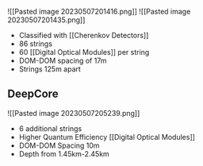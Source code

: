 ![[Pasted image 20230507201416.png]]
![[Pasted image 20230507201435.png]]
 - Classified with [[Cherenkov Detectors]]
 - 86 strings
 - 60 [[Digital Optical Modules]] per string
 - DOM-DOM spacing of 17m
 - Strings 125m apart

## DeepCore
![[Pasted image 20230507205239.png]]
 - 6 additional strings
 - Higher Quantum Efficiency [[Digital Optical Modules]]
 - DOM-DOM Spacing 10m
 - Depth from 1.45km-2.45km